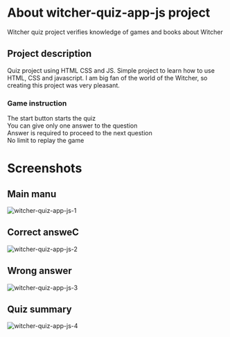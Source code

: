 # About witcher-quiz-app-js project

Witcher quiz project verifies knowledge of games and books about Witcher

## Project description 

Quiz project using HTML CSS and JS. Simple project to learn how to use HTML, CSS and javascript. I am big fan of the world of the Witcher, so creating this project was very pleasant.

### Game instruction
The start button starts the quiz \
You can give only one answer to the question \
Answer is required to proceed to the next question \
No limit to replay the game

# Screenshots

## Main manu
![witcher-quiz-app-js-1](https://user-images.githubusercontent.com/94242778/177374909-5e20890e-a4ec-41a1-accd-78f9c3ac1e5d.PNG)

## Correct answeC
![witcher-quiz-app-js-2](https://user-images.githubusercontent.com/94242778/177374961-48cb7589-6c2b-4680-8671-19f171e0d93a.PNG)

## Wrong answer
![witcher-quiz-app-js-3](https://user-images.githubusercontent.com/94242778/177375000-1e3b1913-3030-4d95-8097-4aff0b74a32e.PNG)

## Quiz summary
![witcher-quiz-app-js-4](https://user-images.githubusercontent.com/94242778/177375049-68c8524f-ec7a-403c-a297-f669213d27d2.PNG)
